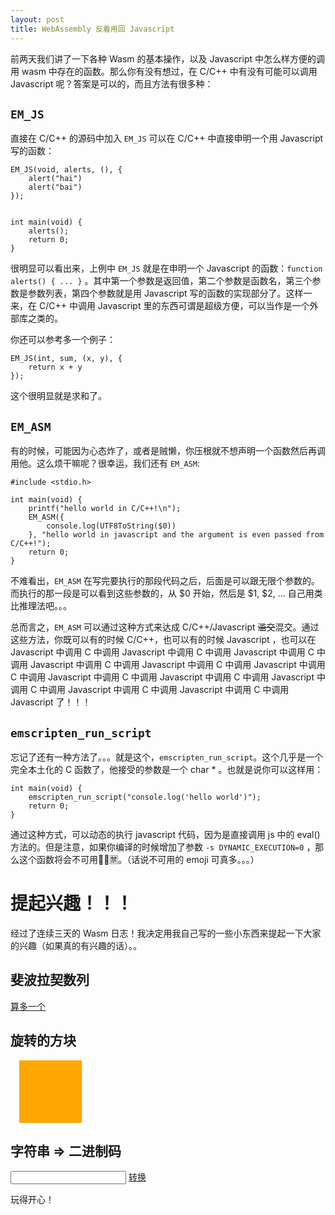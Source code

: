```yaml
---
layout: post
title: WebAssembly 反着用回 Javascript
---
```


前两天我们讲了一下各种 Wasm 的基本操作，以及 Javascript 中怎么样方便的调用 wasm 中存在的函数。那么你有没有想过，在 C/C++ 中有没有可能可以调用 Javascript 呢？答案是可以的，而且方法有很多种：

## `EM_JS`
直接在 C/C++ 的源码中加入 `EM_JS` 可以在 C/C++ 中直接申明一个用 Javascript 写的函数：

```
EM_JS(void, alerts, (), {
    alert("hai")
    alert("bai")
}); 


int main(void) {
    alerts();
    return 0;
}
```

很明显可以看出来，上例中 `EM_JS` 就是在申明一个 Javascript 的函数：`function alerts() { ... }` 。其中第一个参数是返回值，第二个参数是函数名，第三个参数是参数列表，第四个参数就是用 Javascript 写的函数的实现部分了。这样一来，在 C/C++ 中调用 Javascript 里的东西可谓是超级方便，可以当作是一个外部库之类的。

你还可以参考多一个例子：

```
EM_JS(int, sum, (x, y), {
    return x + y
});
```

这个很明显就是求和了。

## `EM_ASM`
有的时候，可能因为心态炸了，或者是贼懒，你压根就不想声明一个函数然后再调用他。这么烦干嘛呢？很幸运，我们还有 `EM_ASM`:

```
#include <stdio.h>

int main(void) {
    printf("hello world in C/C++!\n");
    EM_ASM({
        console.log(UTF8ToString($0))
    }, "hello world in javascript and the argument is even passed from C/C++!");
    return 0;
}
```

不难看出，`EM_ASM` 在写完要执行的那段代码之后，后面是可以跟无限个参数的。而执行的那一段是可以看到这些参数的，从 $0 开始，然后是 $1, $2, ... 自己用类比推理法吧。。。

总而言之，`EM_ASM` 可以通过这种方式来达成 C/C++/Javascript ~~滥交~~混交。通过这些方法，你既可以有的时候 C/C++，也可以有的时候 Javascript ，也可以在 Javascript 中调用 C 中调用 Javascript 中调用 C 中调用 Javascript 中调用 C 中调用 Javascript 中调用 C 中调用 Javascript 中调用 C 中调用 Javascript 中调用 C 中调用 Javascript 中调用 C 中调用 Javascript 中调用 C 中调用 Javascript 中调用 C 中调用 Javascript 中调用 C 中调用 Javascript 中调用 C 中调用 Javascript 了！！！

## `emscripten_run_script`
忘记了还有一种方法了。。。就是这个，`emscripten_run_script`。这个几乎是一个完全本土化的 C 函数了，他接受的参数是一个 char * 。也就是说你可以这样用：

```
int main(void) {
    emscripten_run_script("console.log('hello world')");
    return 0;
}
```

通过这种方式，可以动态的执行 javascript 代码，因为是直接调用 js 中的 eval() 方法的。但是注意，如果你编译的时候增加了参数 `-s DYNAMIC_EXECUTION=0` ，那么这个函数将会不可用🚫🙅🈲️。（话说不可用的 emoji 可真多。。。）


# 提起兴趣！！！
经过了连续三天的 Wasm 日志！我决定用我自己写的一些小东西来提起一下大家的兴趣（如果真的有兴趣的话）。。

## 斐波拉契数列
<a href="javascript:oneMore()">算多一个</a>
<p id="fibonacci"></p>

## 旋转的方块
<div id="picture" style="width: 100px; height: 100px; background-color: orange; margin-left: 1em;">
    &nbsp;
</div>

## 字符串 => 二进制码
<input id="input">
<a href="javascript:accepted()">转换</a>
<p id="output"></p>



玩得开心！

<script>
    let picture = document.getElementById("picture")
    let output = document.getElementById("output")
    let fibonacci = document.getElementById("fibonacci")
    let input = document.getElementById("input")
    let frame, binarify, fib;

    function onRuntimeInitialized() {
        function animation() {
            requestAnimationFrame(animation)
            frame()
        }
        animation()
    }
    
    
    function oneMore() {
        fibonacci.innerHTML = fib()
    }
    
    
    function accepted() {
        binarify(input.value)
    }
    

    var Module = {
        print: function(text) {
            output.innerHTML += "<br />" + text
        },

        onRuntimeInitialized: function() {
            frame = Module.cwrap("frame", "void", [])
            binarify = Module.cwrap("binarify", "void", [ "string" ])
            fib = Module.cwrap("fib", "string", [])

            onRuntimeInitialized()
        },
    }
</script>
<script src="/assets/jff.js"></script>
